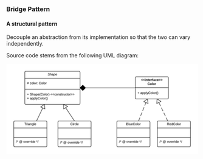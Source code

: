 ### Bridge Pattern

#### A structural pattern


Decouple an abstraction from its implementation so that the two can vary independently.

Source code stems from the following UML diagram:


![alt text](design-pattern-bridge.png "Design Pattern Bridge")



